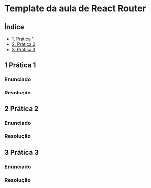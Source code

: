 # Template da aula de React Router

## Índice

-   [1. Prática 1](#1-prática-1)
-   [2. Prática 2](#2-prática-2)
-   [3. Prática 3](#3-prática-3)

## 1 Prática 1

### Enunciado

### Resolução

## 2 Prática 2

### Enunciado

### Resolução

## 3 Prática 3

### Enunciado

### Resolução
